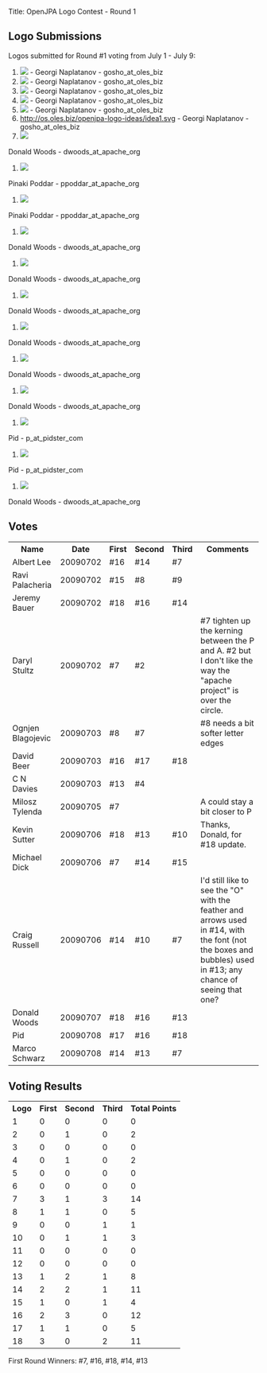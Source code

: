 Title: OpenJPA Logo Contest - Round 1

<a name="OpenJPALogoContest-Round1-LogoSubmissions"></a>

## Logo Submissions

Logos submitted for Round #1 voting from July 1 - July 9:

1. <img src="http://os.oles.biz/openjpa-logo-ideas/variant1.png"/> - Georgi
Naplatanov - gosho_at_oles_biz
1. <img src="http://os.oles.biz/openjpa-logo-ideas/variant2.png"/> - Georgi
Naplatanov - gosho_at_oles_biz
1. <img src="http://os.oles.biz/openjpa-logo-ideas/variant3.png"/> - Georgi
Naplatanov - gosho_at_oles_biz
1. <img src="http://os.oles.biz/openjpa-logo-ideas/variant4.png"/> - Georgi
Naplatanov - gosho_at_oles_biz
1. <img src="http://os.oles.biz/openjpa-logo-ideas/variant5.png"/> - Georgi
Naplatanov - gosho_at_oles_biz
1. <http://os.oles.biz/openjpa-logo-ideas/idea1.svg> - Georgi Naplatanov -
gosho_at_oles_biz
1. <img src="http://people.apache.org/~dwoods/openjpa/logos/openjpa-logo1.png"/>
 Donald Woods - dwoods_at_apache_org
1. <img src="http://issues.apache.org/jira/secure/attachment/12412198/openjpa-logo-1.png"/>
 Pinaki Poddar - ppoddar_at_apache_org
1. <img src="http://issues.apache.org/jira/secure/attachment/12412197/openjpa-logo-2.png"/>
 Pinaki Poddar - ppoddar_at_apache_org
1. <img src="http://people.apache.org/~dwoods/openjpa/logos/openjpa-logo2.png"/>
 Donald Woods - dwoods_at_apache_org
1. <img src="http://people.apache.org/~dwoods/openjpa/logos/openjpa-logo3.png"/>
 Donald Woods - dwoods_at_apache_org
1. <img src="http://people.apache.org/~dwoods/openjpa/logos/openjpa-logo4.png"/>
 Donald Woods - dwoods_at_apache_org
1. <img src="http://people.apache.org/~dwoods/openjpa/logos/openjpa-logo5.png"/>
 Donald Woods - dwoods_at_apache_org
1. <img src="http://people.apache.org/~dwoods/openjpa/logos/openjpa-logo6.png"/>
 Donald Woods - dwoods_at_apache_org
1. <img src="http://people.apache.org/~dwoods/openjpa/logos/openjpa-logo7.png"/>
 Donald Woods - dwoods_at_apache_org
1. <img src="https://issues.apache.org/jira/secure/attachment/12412745/openjpa-v002-website.png"/>
 Pid - p_at_pidster_com
1. <img src="https://issues.apache.org/jira/secure/attachment/12412738/openjpa-v007-website.png"/>
 Pid - p_at_pidster_com
1. <img src="http://people.apache.org/~dwoods/openjpa/logos/openjpa-logo8.png"/>
 Donald Woods - dwoods_at_apache_org


  
  

<a name="OpenJPALogoContest-Round1-Votes"></a>

## Votes

<table>
<tr><th> Name </th><th> Date </th><th> First </th><th> Second </th><th> Third </th><th> Comments </th></tr>
<tr><td class="border"> Albert Lee </td><td class="border"> 20090702 </td><td class="border"> #16 </td><td class="border"> #14 </td><td class="border"> #7 </td><td class="border">  </td></tr>
<tr><td class="border"> Ravi Palacheria </td><td class="border"> 20090702 </td><td class="border"> #15 </td><td class="border"> #8 </td><td class="border"> #9 </td><td class="border">	</td></tr>
<tr><td class="border"> Jeremy Bauer </td><td class="border"> 20090702 </td><td class="border"> #18 </td><td class="border"> #16 </td><td class="border"> #14 </td><td class="border">  </td></tr>
<tr><td class="border"> Daryl Stultz </td><td class="border"> 20090702 </td><td class="border"> #7 </td><td class="border"> #2 </td><td class="border">  </td><td class="border"> #7 tighten up the kerning between
the P and A. #2 but I don't like the way the "apache project" is over the
circle. </td></tr>
<tr><td class="border"> Ognjen Blagojevic </td><td class="border"> 20090703 </td><td class="border"> #8 </td><td class="border"> #7 </td><td class="border">  </td><td class="border"> #8 needs a bit softer letter
edges </td></tr>
<tr><td class="border"> David Beer </td><td class="border"> 20090703 </td><td class="border"> #16 </td><td class="border"> #17 </td><td class="border"> #18 </td><td class="border">  </td></tr>
<tr><td class="border"> C N Davies </td><td class="border"> 20090703 </td><td class="border"> #13 </td><td class="border"> #4 </td><td class="border">  </td><td class="border">  </td></tr>
<tr><td class="border"> Milosz Tylenda </td><td class="border"> 20090705 </td><td class="border"> #7 </td><td class="border">  </td><td class="border">  </td><td class="border"> A could stay a bit closer to P </td></tr>
<tr><td class="border"> Kevin Sutter </td><td class="border"> 20090706 </td><td class="border"> #18 </td><td class="border"> #13 </td><td class="border"> #10 </td><td class="border"> Thanks, Donald, for #18
update. </td></tr>
<tr><td class="border"> Michael Dick </td><td class="border"> 20090706 </td><td class="border"> #7 </td><td class="border"> #14 </td><td class="border"> #15 </td><td class="border">  </td></tr>
<tr><td class="border"> Craig Russell </td><td class="border"> 20090706 </td><td class="border"> #14 </td><td class="border"> #10 </td><td class="border"> #7 </td><td class="border"> I'd still like to see the "O"
with the feather and arrows used in #14, with the font (not the boxes and
bubbles) used in #13; any chance of seeing that one?   </td></tr>
<tr><td class="border"> Donald Woods </td><td class="border"> 20090707 </td><td class="border"> #18 </td><td class="border"> #16 </td><td class="border"> #13 </td><td class="border">  </td></tr>
<tr><td class="border"> Pid </td><td class="border"> 20090708 </td><td class="border"> #17 </td><td class="border"> #16 </td><td class="border"> #18 </td><td class="border">  </td></tr>
<tr><td class="border"> Marco Schwarz </td><td class="border"> 20090708 </td><td class="border"> #14 </td><td class="border"> #13 </td><td class="border"> #7 </td><td class="border">  </td></tr>
</table>

  
  

<a name="OpenJPALogoContest-Round1-VotingResults"></a>

## Voting Results

<table>
<tr><th> Logo </th><th> First </th><th> Second </th><th> Third </th><th> Total Points </th></tr>
<tr><td class="border">  1 </td><td class="border"> 0 </td><td class="border"> 0 </td><td class="border"> 0 </td><td class="border">  0 </td></tr>
<tr><td class="border">  2 </td><td class="border"> 0 </td><td class="border"> 1 </td><td class="border"> 0 </td><td class="border">  2 </td></tr>
<tr><td class="border">  3 </td><td class="border"> 0 </td><td class="border"> 0 </td><td class="border"> 0 </td><td class="border">  0 </td></tr>
<tr><td class="border">  4 </td><td class="border"> 0 </td><td class="border"> 1 </td><td class="border"> 0 </td><td class="border">  2 </td></tr>
<tr><td class="border">  5 </td><td class="border"> 0 </td><td class="border"> 0 </td><td class="border"> 0 </td><td class="border">  0 </td></tr>
<tr><td class="border">  6 </td><td class="border"> 0 </td><td class="border"> 0 </td><td class="border"> 0 </td><td class="border">  0 </td></tr>
<tr><td class="border">  7 </td><td class="border"> 3 </td><td class="border"> 1 </td><td class="border"> 3 </td><td class="border"> 14 </td></tr>
<tr><td class="border">  8 </td><td class="border"> 1 </td><td class="border"> 1 </td><td class="border"> 0 </td><td class="border">  5 </td></tr>
<tr><td class="border">  9 </td><td class="border"> 0 </td><td class="border"> 0 </td><td class="border"> 1 </td><td class="border">  1 </td></tr>
<tr><td class="border"> 10 </td><td class="border"> 0 </td><td class="border"> 1 </td><td class="border"> 1 </td><td class="border">  3 </td></tr>
<tr><td class="border"> 11 </td><td class="border"> 0 </td><td class="border"> 0 </td><td class="border"> 0 </td><td class="border">  0 </td></tr>
<tr><td class="border"> 12 </td><td class="border"> 0 </td><td class="border"> 0 </td><td class="border"> 0 </td><td class="border">  0 </td></tr>
<tr><td class="border"> 13 </td><td class="border"> 1 </td><td class="border"> 2 </td><td class="border"> 1 </td><td class="border">  8 </td></tr>
<tr><td class="border"> 14 </td><td class="border"> 2 </td><td class="border"> 2 </td><td class="border"> 1 </td><td class="border"> 11 </td></tr>
<tr><td class="border"> 15 </td><td class="border"> 1 </td><td class="border"> 0 </td><td class="border"> 1 </td><td class="border">  4 </td></tr>
<tr><td class="border"> 16 </td><td class="border"> 2 </td><td class="border"> 3 </td><td class="border"> 0 </td><td class="border"> 12 </td></tr>
<tr><td class="border"> 17 </td><td class="border"> 1 </td><td class="border"> 1 </td><td class="border"> 0 </td><td class="border">  5 </td></tr>
<tr><td class="border"> 18 </td><td class="border"> 3 </td><td class="border"> 0 </td><td class="border"> 2 </td><td class="border"> 11 </td></tr>
</table>


First Round Winners:  #7, #16, #18, #14, #13

  
  

